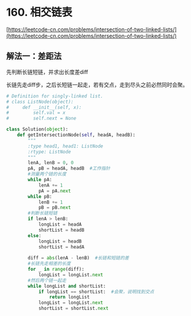# 160. 相交链表

[https://leetcode-cn.com/problems/intersection-of-two-linked-lists/](https://leetcode-cn.com/problems/intersection-of-two-linked-lists/)

## 解法一：差距法

先判断长链短链，并求出长度差diff

长链先走diff步，之后长短链一起走，若有交点，走到尽头之前必然同时会聚。

```python
# Definition for singly-linked list.
# class ListNode(object):
#     def __init__(self, x):
#         self.val = x
#         self.next = None

class Solution(object):
    def getIntersectionNode(self, headA, headB):
        """
        :type head1, head1: ListNode
        :rtype: ListNode
        """
        lenA, lenB = 0, 0
        pA, pB = headA, headB  #工作指针
        #测量两个链的长度
        while pA:
            lenA += 1
            pA = pA.next
        while pB:
            lenB += 1
            pB = pB.next
        #判断长链短链
        if lenA > lenB:
            longList = headA
            shortList = headB
        else:
            longList = headB
            shortList = headA
            
        diff = abs(lenA - lenB)  #长链和短链的差
        #长链先走相差的长度
        for _ in range(diff):
            longList = longList.next
        #然后两个链一起走    
        while longList and shortList:
            if longList == shortList:  #会聚，说明找到交点
                return longList
            longList = longList.next
            shortList = shortList.next            
```

